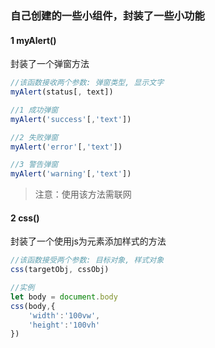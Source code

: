 ### 自己创建的一些小组件，封装了一些小功能

#### 1 myAlert()
封装了一个弹窗方法

```js
//该函数接收两个参数: 弹窗类型, 显示文字
myAlert(status[, text])

//1 成功弹窗
myAlert('success'[,'text'])

//2 失败弹窗
myAlert('error'[,'text'])

//3 警告弹窗
myAlert('warning'[,'text'])
```

> 注意：使用该方法需联网




#### 2 css()
封装了一个使用js为元素添加样式的方法  
```js
//该函数接受两个参数: 目标对象, 样式对象
css(targetObj, cssObj)

//实例
let body = document.body
css(body,{
    'width':'100vw',
    'height':'100vh'
})
```

